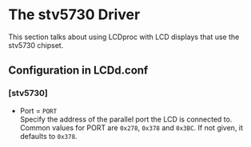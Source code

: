 # The stv5730 Driver

This section talks about using LCDproc with LCD displays that use the
stv5730 chipset.

## Configuration in LCDd.conf

### \[stv5730\]

  - Port = `PORT`  
    Specify the address of the parallel port the LCD is connected to.
    Common values for PORT are `0x278`, `0x378` and `0x3BC`. If not
    given, it defaults to `0x378`.
